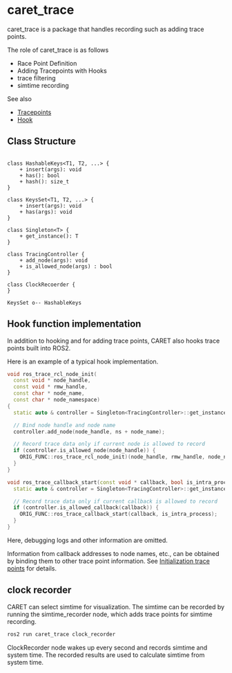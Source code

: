# caret_trace

caret_trace is a package that handles recording such as adding trace points.

The role of caret_trace is as follows

- Race Point Definition
- Adding Tracepoints with Hooks
- trace filtering
- simtime recording

See also

- [Tracepoints](../trace_points)
- [Hook](../runtime_processing/hook.md)

## Class Structure

```plantuml

class HashableKeys<T1, T2, ...> {
    + insert(args): void
    + has(): bool
    + hash(): size_t
}

class KeysSet<T1, T2, ...> {
    + insert(args): void
    + has(args): void
}

class Singleton<T> {
    + get_instance(): T
}

class TracingController {
    + add_node(args): void
    + is_allowed_node(args) : bool
}

class ClockRecoerder {
}

KeysSet o-- HashableKeys
```

## Hook function implementation

In addition to hooking and for adding trace points, CARET also hooks trace points built into ROS2.

Here is an example of a typical hook implementation.

```C++
void ros_trace_rcl_node_init(
  const void * node_handle,
  const void * rmw_handle,
  const char * node_name,
  const char * node_namespace)
{
  static auto & controller = Singleton<TracingController>::get_instance();

  // Bind node handle and node name
  controller.add_node(node_handle, ns + node_name);

  // Record trace data only if current node is allowed to record
  if (controller.is_allowed_node(node_handle)) {
    ORIG_FUNC::ros_trace_rcl_node_init)(node_handle, rmw_handle, node_name, node_namespace);
  }
}

void ros_trace_callback_start(const void * callback, bool is_intra_process) {
  static auto & controller = Singleton<TracingController>::get_instance();

  // Record trace data only if current callback is allowed to record
  if (controller.is_allowed_callback(callback)) {
    ORIG_FUNC::ros_trace_callback_start(callback, is_intra_process);
  }
}
```

Here, debugging logs and other information are omitted.

Information from callback addresses to node names, etc., can be obtained by binding them to other trace point information.
See [Initialization trace points](../trace_points/initialization_trace_points.md) for details.

## clock recorder

CARET can select simtime for visualization.
The simtime can be recorded by running the simtime_recorder node, which adds trace points for simtime recording.

```bash
ros2 run caret_trace clock_recorder
```

ClockRecorder node wakes up every second and records simtime and system time.
The recorded results are used to calculate simtime from system time.
